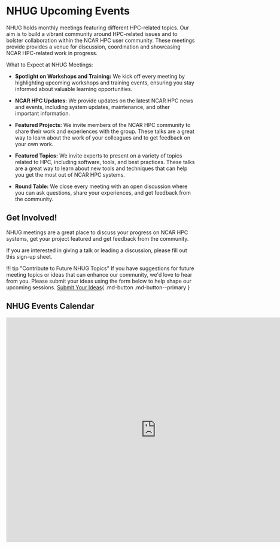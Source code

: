 # NHUG Upcoming Events

NHUG holds monthly meetings featuring different HPC-related topics. Our aim is to build a vibrant community around HPC-related issues and to bolster collaboration within the NCAR HPC user community. These meetings provide provides a venue for discussion, coordination and showcasing NCAR HPC-related work in progress. 

What to Expect at NHUG Meetings:

* **Spotlight on Workshops and Training:** We kick off every meeting by highlighting upcoming workshops and training events, ensuring you stay informed about valuable learning opportunities.

* **NCAR HPC Updates:** We provide updates on the latest NCAR HPC news and events, including system updates, maintenance, and other important information.

* **Featured Projects:** We invite members of the NCAR HPC community to share their work and experiences with the group. These talks are a great way to learn about the work of your colleagues and to get feedback on your own work.
  
* **Featured Topics:** We invite experts to present on a variety of topics related to HPC, including software, tools, and best practices. These talks are a great way to learn about new tools and techniques that can help you get the most out of NCAR HPC systems.

* **Round Table:** We close every meeting with an open discussion where you can ask questions, share your experiences, and get feedback from the community.

## Get Involved!
NHUG meetings are a great place to discuss your progress on NCAR HPC systems, get your project featured and get feedback from the community. 

If you are interested in giving a talk or leading a discussion, please fill out this sign-up sheet. 

!!! tip "Contribute to Future NHUG Topics"
    If you have suggestions for future meeting topics or ideas that can enhance our community, we'd love to hear from you. Please submit your ideas using the form below to help shape our upcoming sessions.
        [Submit Your Ideas](https://forms.gle/Z4R6U4kV9BFt4xws7){ .md-button .md-button--primary }


## NHUG Events Calendar

<iframe src="https://calendar.google.com/calendar/embed?src=c_dc0c0de9ff15969d9cf4848892124492746d34361413afa73d544c0038beb2e6%40group.calendar.google.com&ctz=America%2FDenver" style="border: 0" width="800" height="600" frameborder="0" scrolling="no"></iframe>



